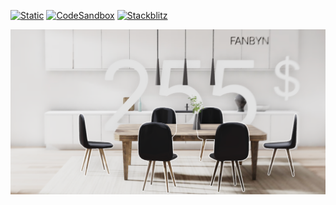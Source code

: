 [![Static](https://img.shields.io/badge/demo-%23646CFF.svg?logo=html5&logoColor=white)](https://pmndrs.github.io/examples/shopping)
[![CodeSandbox](https://img.shields.io/badge/codesandbox-040404?logo=codesandbox&logoColor=DBDBDB)](https://codesandbox.io/s/github/pmndrs/examples/tree/main/apps/shopping)
[![Stackblitz](https://img.shields.io/badge/stackblitz-fff?logo=Stackblitz&logoColor=1389FD)](https://stackblitz.com/github/pmndrs/examples/tree/main/apps/shopping)

![](thumbnail.png)

